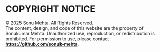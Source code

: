 # COPYRIGHT NOTICE

© 2025 Sonu Mehta. All Rights Reserved.  
The content, design, and code of this website are the property of Sonukumar Mehta.
Unauthorized use, reproduction, or redistribution is prohibited.
For permission to use, please contact **https://github.com/sonuk-mehta**.
